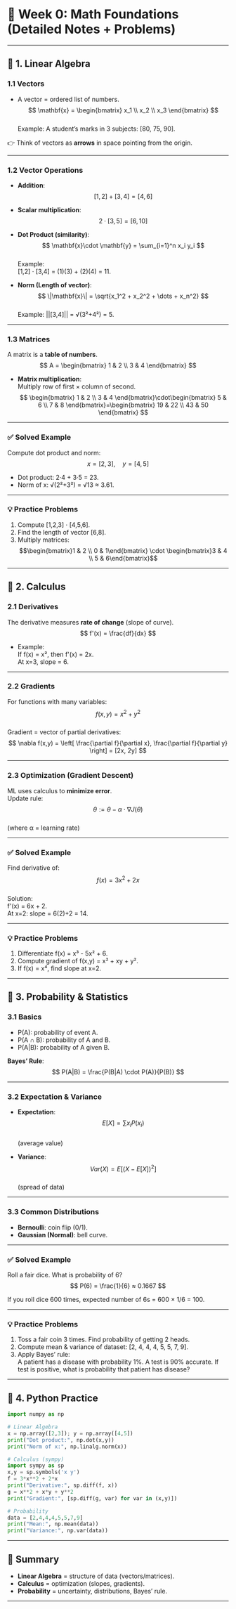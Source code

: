 # 📘 Week 0: Math Foundations (Detailed Notes + Problems)

---

## 🔹 1. Linear Algebra

### **1.1 Vectors**
- A vector = ordered list of numbers.  
  $$
  \mathbf{x} = \begin{bmatrix} x_1 \\ x_2 \\ x_3 \end{bmatrix}
  $$  
  Example: A student’s marks in 3 subjects: [80, 75, 90].

👉 Think of vectors as **arrows** in space pointing from the origin.

---

### **1.2 Vector Operations**
- **Addition**:
  $$
  [1,2] + [3,4] = [4,6]
  $$  

- **Scalar multiplication**:
  $$
  2 \cdot [3,5] = [6,10]
  $$  

- **Dot Product (similarity)**:
  $$
  \mathbf{x}\cdot \mathbf{y} = \sum_{i=1}^n x_i y_i
  $$  
  Example:  
  [1,2] ⋅ [3,4] = (1)(3) + (2)(4) = 11.  

- **Norm (Length of vector)**:
  $$
  \|\mathbf{x}\| = \sqrt{x_1^2 + x_2^2 + \dots + x_n^2}
  $$  
  Example: ||[3,4]|| = √(3²+4²) = 5.

---

### **1.3 Matrices**
A matrix is a **table of numbers**.  
$$
A = \begin{bmatrix} 1 & 2 \\ 3 & 4 \end{bmatrix}
$$

- **Matrix multiplication**:  
  Multiply row of first × column of second.  
  $$
  \begin{bmatrix} 1 & 2 \\ 3 & 4 \end{bmatrix}\cdot\begin{bmatrix} 5 & 6 \\ 7 & 8 \end{bmatrix}=\begin{bmatrix} 19 & 22 \\ 43 & 50 \end{bmatrix}
  $$

---

### ✅ Solved Example
Compute dot product and norm:  
$$
x = [2,3], \quad y = [4,5]
$$
- Dot product: 2·4 + 3·5 = 23.  
- Norm of x: √(2²+3²) = √13 ≈ 3.61.

---

### 💡 Practice Problems
1. Compute [1,2,3] ⋅ [4,5,6].  
2. Find the length of vector [6,8].  
3. Multiply matrices:  
   $$\begin{bmatrix}1 & 2 \\ 0 & 1\end{bmatrix} \cdot \begin{bmatrix}3 & 4 \\ 5 & 6\end{bmatrix}$$

---

## 🔹 2. Calculus

### **2.1 Derivatives**
The derivative measures **rate of change** (slope of curve).  
$$
f'(x) = \frac{df}{dx}
$$

- Example:  
  If f(x) = x², then f'(x) = 2x.  
  At x=3, slope = 6.

---

### **2.2 Gradients**
For functions with many variables:  
$$
f(x,y) = x^2 + y^2
$$  
Gradient = vector of partial derivatives:  
$$
\nabla f(x,y) = \left[ \frac{\partial f}{\partial x}, \frac{\partial f}{\partial y} \right] = [2x, 2y]
$$

---

### **2.3 Optimization (Gradient Descent)**
ML uses calculus to **minimize error**.  
Update rule:
$$
\theta := \theta - \alpha \cdot \nabla J(\theta)
$$  
(where α = learning rate)

---

### ✅ Solved Example
Find derivative of:  
$$
f(x) = 3x^2 + 2x
$$  
Solution:  
f'(x) = 6x + 2.  
At x=2: slope = 6(2)+2 = 14.

---

### 💡 Practice Problems
1. Differentiate f(x) = x³ - 5x² + 6.  
2. Compute gradient of f(x,y) = x² + xy + y².  
3. If f(x) = x⁴, find slope at x=2.  

---

## 🔹 3. Probability & Statistics

### **3.1 Basics**
- P(A): probability of event A.  
- P(A ∩ B): probability of A and B.  
- P(A|B): probability of A given B.  

**Bayes’ Rule**:  
$$
P(A|B) = \frac{P(B|A) \cdot P(A)}{P(B)}
$$

---

### **3.2 Expectation & Variance**
- **Expectation**:
  $$
  E[X] = \sum x_i P(x_i)
  $$  
  (average value)  

- **Variance**:
  $$
  Var(X) = E[(X - E[X])^2]
  $$  
  (spread of data)

---

### **3.3 Common Distributions**
- **Bernoulli**: coin flip (0/1).  
- **Gaussian (Normal)**: bell curve.

---

### ✅ Solved Example
Roll a fair dice. What is probability of 6?  
$$
P(6) = \frac{1}{6} ≈ 0.1667
$$  

If you roll dice 600 times, expected number of 6s = 600 × 1/6 = 100.

---

### 💡 Practice Problems
1. Toss a fair coin 3 times. Find probability of getting 2 heads.  
2. Compute mean & variance of dataset: [2, 4, 4, 4, 5, 5, 7, 9].  
3. Apply Bayes’ rule:  
   A patient has a disease with probability 1%. A test is 90% accurate. If test is positive, what is probability that patient has disease?  

---

## 🔹 4. Python Practice

```python
import numpy as np

# Linear Algebra
x = np.array([2,3]); y = np.array([4,5])
print("Dot product:", np.dot(x,y))
print("Norm of x:", np.linalg.norm(x))

# Calculus (sympy)
import sympy as sp
x,y = sp.symbols('x y')
f = 3*x**2 + 2*x
print("Derivative:", sp.diff(f, x))
g = x**2 + x*y + y**2
print("Gradient:", [sp.diff(g, var) for var in (x,y)])

# Probability
data = [2,4,4,4,5,5,7,9]
print("Mean:", np.mean(data))
print("Variance:", np.var(data))
```

---

## 📌 Summary
- **Linear Algebra** = structure of data (vectors/matrices).  
- **Calculus** = optimization (slopes, gradients).  
- **Probability** = uncertainty, distributions, Bayes’ rule.  

---
